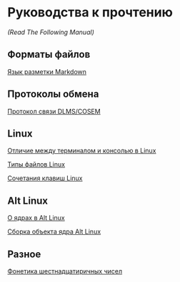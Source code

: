 # Руководства к прочтению
_(Read The Following Manual)_

## Форматы файлов

[Язык разметки Markdown](format/Markdown.md)

## Протоколы обмена
[Протокол связи DLMS/COSEM](protocold/dlmcosem_draft_0x0001.md)

## Linux

[Отличие между терминалом и консолью в Linux](linux/difference_terminal_console.md)

[Типы файлов Linux](linux/filetype.md)

[Сочетания клавиш Linux](linux/shortcut.md)

## Alt Linux

[О ядрах в Alt Linux](altlinux/altlinux_about_kernel_1.md)

[Сборка объекта ядра Alt Linux](altlinux/altlinux_compile_ko_1.md)

## Разное

[Фонетика шестнадцатиричных чисел](misc/hex_phonetics.md)

[//]: <> (## Quick setup - if you've done this kind of thing before:)
[//]: <> (https://github.com/vtulyakov84/rtfm.git)

[//]: <> (## ... or create a new repository on the command line:)
[//]: <> (```)
[//]: <> (echo "# rtfm" >> README.md)
[//]: <> (git init)
[//]: <> (git add README.md)
[//]: <> (git commit -m "first commit")
[//]: <> (git branch -M main)
[//]: <> (git remote add origin https://github.com/vtulyakov84/rtfm.git)
[//]: <> (git push -u origin main)
[//]: <> (```)

[//]: <> (## ... or push an existing repository the command line:)
[//]: <> (```)
[//]: <> (git remote add origin https://github.com/vtulyakov84/rtfm.git)
[//]: <> (git branch -M main)
[//]: <> (git push -u origin main)
[//]: <> (```)